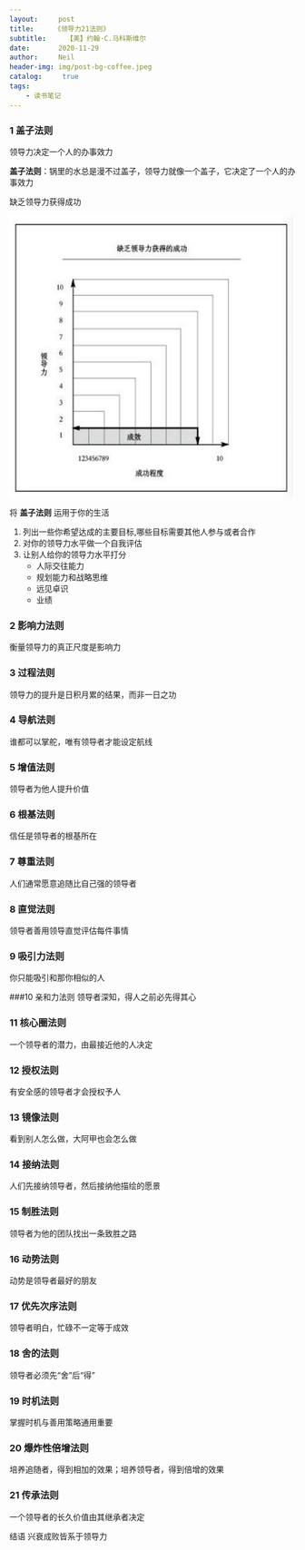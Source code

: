 ```yaml
---
layout:     post
title:     《领导力21法则》
subtitle:	  【美】约翰·C.马科斯维尔
date:       2020-11-29
author:     Neil
header-img: img/post-bg-coffee.jpeg
catalog: 	 true
tags:
    - 读书笔记
---
```


### 1 盖子法则
领导力决定一个人的办事效力

**盖子法则**：锅里的水总是漫不过盖子，领导力就像一个盖子，它决定了一个人的办事效力

缺乏领导力获得成功

<img src="/img/local/缺乏领导力获得的成功.jpg" width="500" height="500" align="middle" />

将  **盖子法则**  运用于你的生活

1. 列出一些你希望达成的主要目标,哪些目标需要其他人参与或者合作<br />
2. 对你的领导力水平做一个自我评估<br />
3. 让别人给你的领导力水平打分
	- 人际交往能力
	- 规划能力和战略思维
	- 远见卓识
	- 业绩

### 2 影响力法则
衡量领导力的真正尺度是影响力

### 3 过程法则
领导力的提升是日积月累的结果，而非一日之功

### 4 导航法则
谁都可以掌舵，唯有领导者才能设定航线

### 5 增值法则
领导者为他人提升价值

### 6 根基法则
信任是领导者的根基所在

### 7 尊重法则
人们通常愿意追随比自己强的领导者

### 8 直觉法则
领导者善用领导直觉评估每件事情

### 9 吸引力法则
你只能吸引和那你相似的人

###10 亲和力法则
领导者深知，得人之前必先得其心

### 11 核心圈法则
一个领导者的潜力，由最接近他的人决定

### 12 授权法则
有安全感的领导者才会授权予人

### 13 镜像法则
看到别人怎么做，大阿甲也会怎么做

### 14 接纳法则
人们先接纳领导者，然后接纳他描绘的愿景

### 15 制胜法则
领导者为他的团队找出一条致胜之路

### 16 动势法则
动势是领导者最好的朋友

### 17 优先次序法则
领导者明白，忙碌不一定等于成效

### 18 舍的法则
领导者必须先“舍”后“得”

### 19 时机法则
掌握时机与善用策略通用重要

### 20 爆炸性倍增法则
培养追随者，得到相加的效果；培养领导者，得到倍增的效果

### 21 传承法则
一个领导者的长久价值由其继承者决定

结语 兴衰成败皆系于领导力



